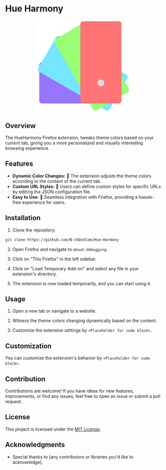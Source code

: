# Hue Harmony

<div align="center">
  <img src="icons/icon.svg" alt="Extension Logo" width="300px">
</div>

## Overview
The HueHarmony Firefox extension, tweaks theme colors based on your current tab, giving you a more personalized and visually interesting browsing experience.

## Features

- **Dynamic Color Changes:** 🌈 The extension adjusts the theme colors according to the content of the current tab.
- **Custom URL Styles:** 🎨 Users can define custom styles for specific URLs by editing the JSON configuration file.
- **Easy to Use:** 🚀 Seamless integration with Firefox, providing a hassle-free experience for users.



## Installation

1. Clone the repository:

  ```bash 
git clone https://github.com/N-ckDotCom/Hue-Harmony
```

2. Open Firefox and navigate to `about:debugging`.

3. Click on "This Firefox" in the left sidebar.

4. Click on "Load Temporary Add-on" and select any file in your extension's directory.

5. The extension is now loaded temporarily, and you can start using it.

## Usage

1. Open a new tab or navigate to a website.

2. Witness the theme colors changing dynamically based on the content.

3. Customize the extension settings by `<Placeholder for code block>`.

## Customization

You can customize the extension's behavior by `<Placeholder for code block>`.

## Contribution

Contributions are welcome! If you have ideas for new features, improvements, or find any issues, feel free to open an issue or submit a pull request.

## License

This project is licensed under the [MIT License](LICENSE).

## Acknowledgments

- Special thanks to [any contributors or libraries you'd like to acknowledge].
